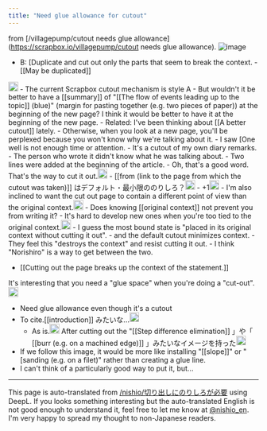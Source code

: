 ```yaml
---
title: "Need glue allowance for cutout"
---
```


from [/villagepump/cutout needs glue allowance](https://scrapbox.io/villagepump/cutout needs glue allowance).
![image](https://gyazo.com/6ac7c44886fb8381306e8175e7bd8ddb/thumb/1000)
- B: [Duplicate and cut out only the parts that seem to break the context.
        - [[May be duplicated]]

<img src='https://scrapbox.io/api/pages/villagepump/nishio/icon' alt='/villagepump/nishio.icon' height="19.5"/>
- The current Scrapbox cutout mechanism is style A
- But wouldn't it be better to have a [[summary]] of "[[The flow of events leading up to the topic]] (blue)" (margin for pasting together (e.g. two pieces of paper)) at the beginning of the new page? I think it would be better to have it at the beginning of the new page.
    - Related: I've been thinking about [[A better cutout]] lately.
- Otherwise, when you look at a new page, you'll be perplexed because you won't know why we're talking about it.
- I saw [One well is not enough time or attention.
    - It's a cutout of my own diary remarks.
    - The person who wrote it didn't know what he was talking about.
    - Two lines were added at the beginning of the article.
- Oh, that's a good word. That's the way to cut it out.<img src='https://scrapbox.io/api/pages/villagepump/inajob/icon' alt='/villagepump/inajob.icon' height="19.5"/>
    - [[from (link to the page from which the cutout was taken)]] はデフォルト・最小限ののりしろ？<img src='https://scrapbox.io/api/pages/villagepump/yosider/icon' alt='/villagepump/yosider.icon' height="19.5"/>
    - +1<img src='https://scrapbox.io/api/pages/villagepump/nishio/icon' alt='/villagepump/nishio.icon' height="19.5"/>
- I'm also inclined to want the cut out page to contain a different point of view than the original context.<img src='https://scrapbox.io/api/pages/villagepump/yosider/icon' alt='/villagepump/yosider.icon' height="19.5"/>
        - Does knowing [[original context]] not prevent you from writing it?
    - It's hard to develop new ones when you're too tied to the original context.<img src='https://scrapbox.io/api/pages/villagepump/nishio/icon' alt='/villagepump/nishio.icon' height="19.5"/>
        - I guess the most bound state is "placed in its original context without cutting it out".
        - and the default cutout minimizes context.
            - They feel this "destroys the context" and resist cutting it out.
        - I think "Norishiro" is a way to get between the two.

- [[Cutting out the page breaks up the context of the statement.]]

It's interesting that you need a "glue space" when you're doing a "cut-out".<img src='https://scrapbox.io/api/pages/villagepump/issac/icon' alt='/villagepump/issac.icon' height="19.5"/>
- Need glue allowance even though it's a cutout
- To cite.[[introduction]] みたいな...<img src='https://scrapbox.io/api/pages/villagepump/yuyasurarin/icon' alt='/villagepump/yuyasurarin.icon' height="19.5"/>
    - As is.<img src='https://scrapbox.io/api/pages/villagepump/yuyasurarin/icon' alt='/villagepump/yuyasurarin.icon' height="19.5"/>
After cutting out the "[[Step difference elimination]] 」や「 [[burr (e.g. on a machined edge)]] 」みたいなイメージを持った<img src='https://scrapbox.io/api/pages/villagepump/hatori/icon' alt='/villagepump/hatori.icon' height="19.5"/>
- If we follow this image, it would be more like installing "[[slope]]" or "[sanding (e.g. on a filet)" rather than creating a glue line.
- I can't think of a particularly good way to put it, but...

---
This page is auto-translated from [/nishio/切り出しにのりしろが必要](https://scrapbox.io/nishio/切り出しにのりしろが必要) using DeepL. If you looks something interesting but the auto-translated English is not good enough to understand it, feel free to let me know at [@nishio_en](https://twitter.com/nishio_en). I'm very happy to spread my thought to non-Japanese readers.